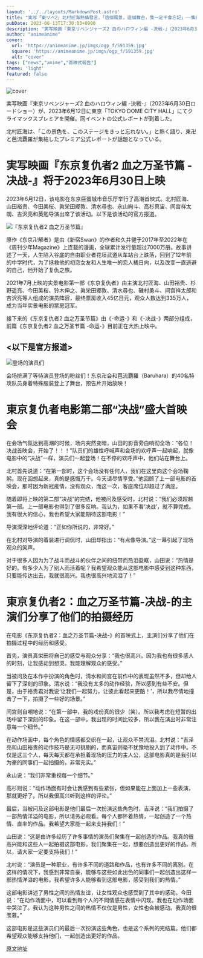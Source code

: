 ```yaml
---
layout: '../../layouts/MarkdownPost.astro'
title: "実写「東リベ2」北村匠海熱情發言，「這個風景，這個舞台，我一定不會忘記」——集結了東卍和芭流覇羅的首映式報告"
pubDate: 2023-06-13T17:30:03+0900
description: "実写映画『東京リベンジャーズ2 血のハロウィン編 -決戦-』（2023年6月30日ロードショー）が、2023年6月12日に東京「TOKYO DOME CITY HALL」にてクライマックスプレミアを開催。同イベントの公式レポートが到着した。"
author: "animeanime"
cover:
  url: 'https://animeanime.jp/imgs/ogp_f/591359.jpg'
  square: 'https://animeanime.jp/imgs/ogp_f/591359.jpg'
  alt: "cover"
tags: ["news","anime","首映式報告"]
theme: 'light'
featured: false
---
```


![cover](https://animeanime.jp/imgs/ogp_f/591359.jpg)

実写映画『東京リベンジャーズ2 血のハロウィン編 -決戦-』（2023年6月30日ロードショー）が、2023年6月12日に東京「TOKYO DOME CITY HALL」にてクライマックスプレミアを開催。同イベントの公式レポートが到着した。

北村匠海は、「この景色を、このステージをきっと忘れない。」と熱く語り、東卍と芭流覇羅が集結したプレミア公式レポートが話題となっている。

# 実写映画『东京复仇者2 血之万圣节篇 -决战-』将于2023年6月30日上映

2023年6月12日，该电影在东京巨蛋城市音乐厅举行了高潮首映式。北村匠海、山田裕贵、今田美桜、眞栄田郷敦、清水尋也、永山絢斗、高杉真宙、间宫祥太朗、吉沢亮和英勉导演出席了该活动。以下是该活动的官方报道。

![『东京复仇者2 血之万圣节篇』](https://animeanime.jp/imgs/zoom/591361.jpg)

原作《东京卍解者》是由《新宿Swan》的作者和久井健于2017年至2022年在《周刊少年Magazine》上连载的漫画，全球累计发行量超过7000万册。故事讲述了一天，人生陷入谷底的自由职业者花垣武道从车站台上跌落，回到了12年前的中学时代，为了拯救他的初恋女友和人生唯一的恋人橘日向，以及改变一直逃避的自己，他开始了复仇之旅。

2021年7月上映的实景电影第一部《东京复仇者》由主演北村匠海、山田裕贵、杉野遥亮、今田美桜、铃木伸之、眞栄田郷敦、清水尋也、磯村勇斗、间宫祥太郎和吉沢亮等人组成的演员阵容，最终票房收入45亿日元，观众人数达到335万人，成为当年实景电影的票房冠军。

接下来的《东京复仇者2 血之万圣节篇》由《-命运-》和《-决战-》两部分组成，前篇《东京复仇者2 血之万圣节篇 -命运-》目前正在大热上映中。

## <以下是官方报道>

![登场的演员们](https://animeanime.jp/imgs/zoom/591362.jpg)

会场挤满了等待演员登场的粉丝们！东京卍会和芭流覇羅（Baruhara）的40名特攻队员身着特殊服装登上了舞台，预告片开始放映！
# 東京复仇者电影第二部“决战”盛大首映会

在会场气氛达到高潮的时候，场内突然变暗，山田的影音旁白响彻全场：“各位！决战首映会，开始了！！！”队员们的雄性呼喊声和会场的欢呼声一起响起，就像电影中的“决战”一样，演员们一起登场！在不停的欢呼声中，他们站在舞台上。

北村首先说道：“在第一部时，这个会场没有任何人，我们在这里向这个会场鞠躬。现在回想起来，真的是感慨万千。今天请尽情享受。”他回顾了上一部电影的首映会，那时因为新冠疫情，没有观众，而这一次，客座席位却超过了满座。

随着即将上映的第二部“决战”的完结，他被问及感受时，北村说：“我们必须超越第一部。上一部电影也得到了很多反响。我认为，如果不看‘决战’，就不算完成。我有很大的信心，我也希望大家能期待这部电影！”

导演深深地评论道：“正如你所说的，非常好。”

在北村对导演的着装进行调侃时，山田却指出：“有点像导演。”这一幕引起了现场观众的笑声。

对于很多人因为为了战斗而战斗的伙伴之间的纽带而热泪盈眶，山田说：“热情是好的。有多少人为了别人而活着呢？我希望观众能从这部电影中感受到这种东西，只要能传达出去，我就很高兴。我也很高兴地流泪了！”
# 東京复仇者2：血之万圣节篇-决战-的主演们分享了他们的拍摄经历

在电影《东京复仇者2：血之万圣节篇-决战-》的首映式上，主演们分享了他们在拍摄过程中的经历和感受。

首先，演员真栄田将自己的感受与观众分享：“我也很高兴。因为我也有很多感人的时刻，让我感动到想哭。我能理解观众的感受。”

当被问及在本作中扮演的角色时，清水和间宫在前作中的表现虽然不多，但却给人留下了深刻的印象。清水说：“我没有太多的动作经验，所以感到有些不安。但是，由于裕贵君对我说‘让我们一起努力，让彼此看起来更酷！’，所以我尽情地撞击了一下，拍摄了一些好的场景。”

间宫则自嘲地说：“在第一部中，我的戏份真的很少（笑）。所以我考虑在短暂的出场中留下深刻的印象。在这一部中，我出现的时间比较多，所以我在演出时非常注意每一个细节。”

在动作场面中，每个角色的情感都交织在一起，让观众不禁流泪。北村说：“吉泽亮和山田裕贵的动作技巧是无可挑剔的，而真宙则毫不犹豫地投入到了动作中。不仅是这三个人，每天每天都在承担着现场的压力的主人公，这部电影真的是我引以为豪的同事们一起拍摄的，非常充实。”

永山说：“我们非常重视每一个细节。”

高杉则说：“动作场面有时会让我感到有些紧张，但如果能在上面加上一些表演，那就更好了。所以我很高兴听到这样的评论。”

最后，当被问及这部电影是他们最后一次扮演这些角色时，吉泽说：“我们拍摄了一部热情洋溢的电影，所以请务必观看。每个人都怀着热情，一起创造了一个热情、直率的作品。我希望大家能一起来支持我们！”

山田说：“这是由许多经历了许多事情的演员们聚集在一起创造的作品。我真的很高兴能和这些人一起拍摄这部电影。我们聚集在一起，想要创造出更好的作品。所以，请大家一定要支持我们！”

北村说：“演员是一种职业，有许多不同的道路和作品，也有许多不同的离别。在这样的情况下，我感到非常自豪，能够与这些如此出色的同事们一起创造出这样一部热情洋溢的电影。我希望许多人能够看到这部电影，感受到我们的热情。”

这部电影讲述了男性之间的热情友谊，让女性观众也感受到了其中的感动。今田说：“在动作场面中，可以看到每个人的不同情感在表情中闪现。我也在动作场面中哭泣了。我认为这种男性之间的热情不仅仅是男性，女性也会被感动。我真的很羡慕。”

这部电影是这些演员们的最后一次扮演这些角色，也是这个系列的完结篇。他们都希望观众能够支持他们，一起创造出更好的作品。

  [原文地址](https://animeanime.jp/article/2023/06/13/77900.html)